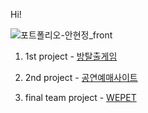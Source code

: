 Hi!

![포트폴리오-안현정_front](https://github.com/cho1ok/PORTFOLIO/assets/117049958/296bac37-1d87-4aba-a141-e20d025f390d)

1. 1st project - <a href="https://github.com/cho1ok/project1_escape_game">방탈출게임</a>
   
2. 2nd project - <a href="https://github.com/cho1ok/project2_java_swing">공연예매사이트</a>
   
3. final team project - <a href="https://github.com/cho1ok/project3_team4_wepet">WEPET</a>


